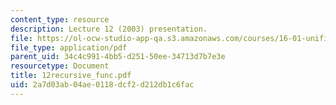 ```yaml
---
content_type: resource
description: Lecture 12 (2003) presentation.
file: https://ol-ocw-studio-app-qa.s3.amazonaws.com/courses/16-01-unified-engineering-i-ii-iii-iv-fall-2005-spring-2006/2a7d03ab04ae0118dcf2d212db1c6fac_12recursive_func.pdf
file_type: application/pdf
parent_uid: 34c4c991-4bb5-d251-50ee-34713d7b7e3e
resourcetype: Document
title: 12recursive_func.pdf
uid: 2a7d03ab-04ae-0118-dcf2-d212db1c6fac
---
```


